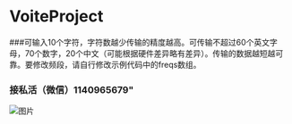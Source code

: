 # VoiteProject

###可输入10个字符，字符数越少传输的精度越高。可传输不超过60个英文字母，70个数字，20个中文（可能根据硬件差异略有差异）。传输的数据越短越可靠。要修改频段，请自行修改示例代码中的freqs数组。
###            接私活（微信）1140965679"
![图片](https://github.com/gethub-json/VoiteProject/blob/master/app/text.jpg)
